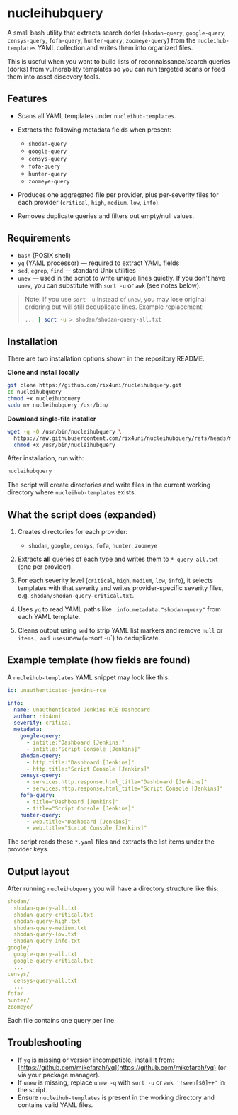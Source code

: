 # nucleihubquery

A small bash utility that extracts search dorks (`shodan-query`, `google-query`, `censys-query`, `fofa-query`, `hunter-query`, `zoomeye-query`) from the `nucleihub-templates` YAML collection and writes them into organized files.

This is useful when you want to build lists of reconnaissance/search queries (dorks) from vulnerability templates so you can run targeted scans or feed them into asset discovery tools.


## Features

* Scans all YAML templates under `nucleihub-templates`.
* Extracts the following metadata fields when present:

  * `shodan-query`
  * `google-query`
  * `censys-query`
  * `fofa-query`
  * `hunter-query`
  * `zoomeye-query`
* Produces one aggregated file per provider, plus per-severity files for each provider (`critical`, `high`, `medium`, `low`, `info`).
* Removes duplicate queries and filters out empty/null values.


## Requirements

* `bash` (POSIX shell)
* `yq` (YAML processor) — required to extract YAML fields
* `sed`, `egrep`, `find` — standard Unix utilities
* `unew` — used in the script to write unique lines quietly. If you don't have `unew`, you can substitute with `sort -u` or `awk` (see notes below).

> Note: If you use `sort -u` instead of `unew`, you may lose original ordering but will still deduplicate lines. Example replacement:
>
> ```bash
> ... | sort -u > shodan/shodan-query-all.txt
> ```


## Installation

There are two installation options shown in the repository README.

**Clone and install locally**

```bash
git clone https://github.com/rix4uni/nucleihubquery.git
cd nucleihubquery
chmod +x nucleihubquery
sudo mv nucleihubquery /usr/bin/
```

**Download single-file installer**

```bash
wget -q -O /usr/bin/nucleihubquery \
  https://raw.githubusercontent.com/rix4uni/nucleihubquery/refs/heads/main/nucleihubquery && \
  chmod +x /usr/bin/nucleihubquery
```

After installation, run with:

```bash
nucleihubquery
```

The script will create directories and write files in the current working directory where `nucleihub-templates` exists.


## What the script does (expanded)

1. Creates directories for each provider:

   * `shodan`, `google`, `censys`, `fofa`, `hunter`, `zoomeye`
2. Extracts **all** queries of each type and writes them to `*-query-all.txt` (one per provider).
3. For each severity level (`critical`, `high`, `medium`, `low`, `info`), it selects templates with that severity and writes provider-specific severity files, e.g. `shodan/shodan-query-critical.txt`.
4. Uses `yq` to read YAML paths like `.info.metadata."shodan-query"` from each YAML template.
5. Cleans output using `sed` to strip YAML list markers and remove `null` or ` items, and uses `unew` (or `sort -u`) to deduplicate.


## Example template (how fields are found)

A `nucleihub-templates` YAML snippet may look like this:

```yaml
id: unauthenticated-jenkins-rce

info:
  name: Unauthenticated Jenkins RCE Dashboard
  author: rix4uni
  severity: critical
  metadata:
    google-query:
      - intitle:"Dashboard [Jenkins]"
      - intitle:"Script Console [Jenkins]"
    shodan-query:
      - http.title:"Dashboard [Jenkins]"
      - http.title:"Script Console [Jenkins]"
    censys-query:
      - services.http.response.html_title="Dashboard [Jenkins]"
      - services.http.response.html_title="Script Console [Jenkins]"
    fofa-query:
      - title="Dashboard [Jenkins]"
      - title="Script Console [Jenkins]"
    hunter-query:
      - web.title="Dashboard [Jenkins]"
      - web.title="Script Console [Jenkins]"
```

The script reads these `*.yaml` files and extracts the list items under the provider keys.


## Output layout

After running `nucleihubquery` you will have a directory structure like this:

```yaml
shodan/
  shodan-query-all.txt
  shodan-query-critical.txt
  shodan-query-high.txt
  shodan-query-medium.txt
  shodan-query-low.txt
  shodan-query-info.txt
google/
  google-query-all.txt
  google-query-critical.txt
  ...
censys/
  censys-query-all.txt
  ...
fofa/
hunter/
zoomeye/
```

Each file contains one query per line.


## Troubleshooting

* If `yq` is missing or version incompatible, install it from: [https://github.com/mikefarah/yq](https://github.com/mikefarah/yq) (or via your package manager).
* If `unew` is missing, replace `unew -q` with `sort -u` or `awk '!seen[$0]++'` in the script.
* Ensure `nucleihub-templates` is present in the working directory and contains valid YAML files.

